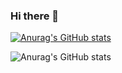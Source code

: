 ### Hi there 👋

[![Anurag's GitHub stats](https://github-readme-stats.vercel.app/api?username=shion0625&show_owner=true)](https://github.com/shion0625/github-readme-stats)

![Anurag's GitHub stats](https://github-readme-stats.vercel.app/api?username==shion0625&show_icons=true)

<!--
**shion0625/shion0625** is a ✨ _special_ ✨ repository because its `README.md` (this file) appears on your GitHub profile.

Here are some ideas to get you started:

- 🔭 I’m currently working on ...
- 🌱 I’m currently learning ...
- 👯 I’m looking to collaborate on ...
- 🤔 I’m looking for help with ...
- 💬 Ask me about ...
- 📫 How to reach me: ...
- 😄 Pronouns: ...
- ⚡ Fun fact: ...
-->
